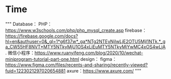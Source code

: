 # Time
"""
Database：
PHP：https://www.w3schools.com/php/php_mysql_create.asp 
firebase：https://firebase.google.com/docs?hl=en&authuser=0&_gl=1*g6f37w*_ga*NTg2NTEyNjIwLjE2OTU5MjI1NTk.*_ga_CW55HF8NVT*MTY5NTkyMjU1OS4xLjEuMTY5NTkyMjYwMC4xOS4wLjA.
微信小程序：https://www.ruanyifeng.com/blog/2020/10/wechat-miniprogram-tutorial-part-one.html
design：
figma：https://www.figma.com/files/recents-and-sharing/recently-viewed?fuid=1223021297020654881
axure：https://www.axure.com/
"""
